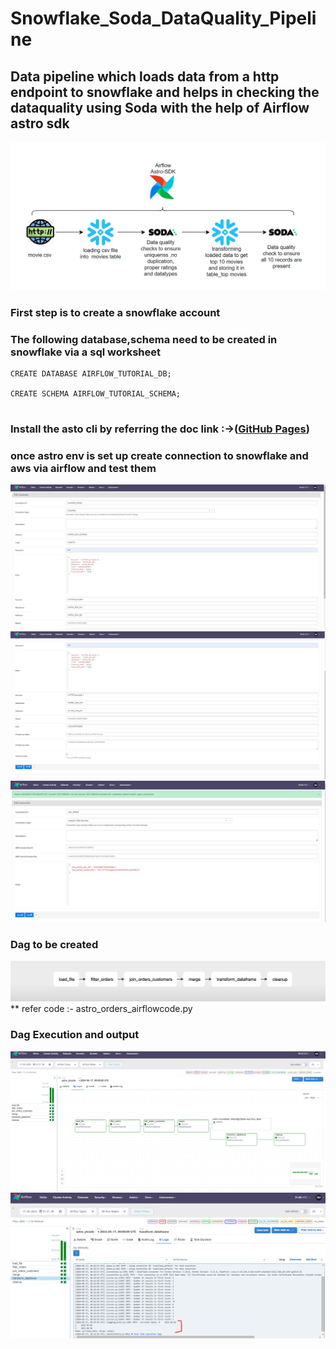 # Snowflake_Soda_DataQuality_Pipeline

## Data pipeline which loads data from a http endpoint to snowflake and helps in checking the dataquality using Soda with the help of Airflow astro sdk

![](https://github.com/ansel9618/Snowflake_Soda_DataQuality_Pipeline/blob/main/images/1.0_.png)

### First step is to create a snowflake account
### The following database,schema  need to be created in snowflake via a sql worksheet

```
CREATE DATABASE AIRFLOW_TUTORIAL_DB;

CREATE SCHEMA AIRFLOW_TUTORIAL_SCHEMA;


```


### Install the asto cli by referring the doc link :->([GitHub Pages](https://docs.astronomer.io/astro/cli/get-started-cli))

### once astro env is set up create connection to snowflake and aws via airflow and test them
![](https://github.com/ansel9618/AWS_Snowflake_pipeline/blob/main/images/7.0_%20(2).png)
![](https://github.com/ansel9618/AWS_Snowflake_pipeline/blob/main/images/8.0_%20(2).png)
![](https://github.com/ansel9618/AWS_Snowflake_pipeline/blob/main/images/6.0_.png)

### Dag to be created

![](https://github.com/ansel9618/AWS_Snowflake_pipeline/blob/main/images/10.0_.png)
** refer code :- astro_orders_airflowcode.py


### Dag Execution and output

![](https://github.com/ansel9618/AWS_Snowflake_pipeline/blob/main/images/22.0_.png)
![](https://github.com/ansel9618/AWS_Snowflake_pipeline/blob/main/images/output.png)






